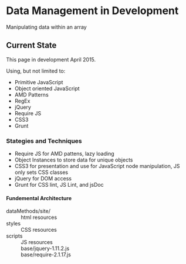 <h1>Data Management in Development</h1> 
<p>Manipulating data within an array</p>
<h2>Current State</h2>
<p>This page in development April 2015.</p>
<p>Using, but not limited to:</p>
<ul>
	<li>Primitive JavaScript</li>
	<li>Object oriented JavaScript</li>
	<li>AMD Patterns</li>
	<li>RegEx</li>
	<li>jQuery</li>
	<li>Require JS</li>	
	<li>CSS3</li>	
	<li>Grunt</li>
</ul>
<h3>Stategies and Techniques</h3>
<ul>
	<li>Require JS for AMD pattens, lazy loading</li>
	<li>Object Instances to store data for unique objects</li>
	<li>CSS3 for presentation and use for JavaScript node manipulation, JS only sets CSS classes</li>
	<li>jQuery for DOM access</li>
	<li>Grunt for CSS lint, JS Lint, and jsDoc</li>
</ul>
</ul>
<h4>Fundemental Architecture</h4>
<dl>
	<dt>dataMethods/site/</dt>
	<dd>html resources</dd>
	<dt>styles</dt>
	<dd>CSS resources</dd>
	<dt>scripts</dt>
	<dd>JS resources</dd>
	<dd>base/jquery-1.11.2.js</dd>	
	<dd>base/require-2.1.17.js</dd>	
</dl>



 

 

